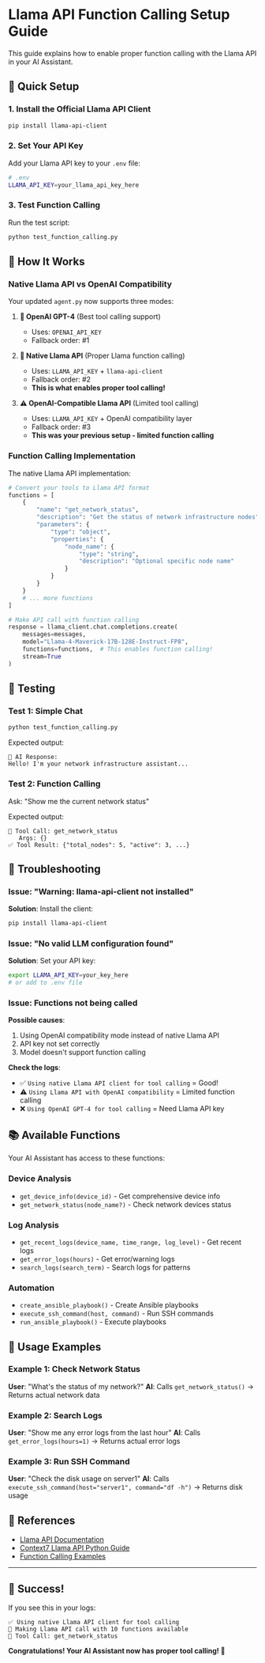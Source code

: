 # Llama API Function Calling Setup Guide

This guide explains how to enable proper function calling with the Llama API in your AI Assistant.

## 🚀 Quick Setup

### 1. Install the Official Llama API Client

```bash
pip install llama-api-client
```

### 2. Set Your API Key

Add your Llama API key to your `.env` file:

```bash
# .env
LLAMA_API_KEY=your_llama_api_key_here
```

### 3. Test Function Calling

Run the test script:

```bash
python test_function_calling.py
```

## 🔧 How It Works

### Native Llama API vs OpenAI Compatibility

Your updated `agent.py` now supports three modes:

1. **🥇 OpenAI GPT-4** (Best tool calling support)
   - Uses: `OPENAI_API_KEY`
   - Fallback order: #1

2. **🦙 Native Llama API** (Proper Llama function calling)
   - Uses: `LLAMA_API_KEY` + `llama-api-client`
   - Fallback order: #2
   - **This is what enables proper tool calling!**

3. **⚠️ OpenAI-Compatible Llama API** (Limited tool calling)
   - Uses: `LLAMA_API_KEY` + OpenAI compatibility layer
   - Fallback order: #3
   - **This was your previous setup - limited function calling**

### Function Calling Implementation

The native Llama API implementation:

```python
# Convert your tools to Llama API format
functions = [
    {
        "name": "get_network_status",
        "description": "Get the status of network infrastructure nodes",
        "parameters": {
            "type": "object",
            "properties": {
                "node_name": {
                    "type": "string",
                    "description": "Optional specific node name"
                }
            }
        }
    }
    # ... more functions
]

# Make API call with function calling
response = llama_client.chat.completions.create(
    messages=messages,
    model="Llama-4-Maverick-17B-128E-Instruct-FP8",
    functions=functions,  # This enables function calling!
    stream=True
)
```

## 🧪 Testing

### Test 1: Simple Chat
```bash
python test_function_calling.py
```

Expected output:
```
🤖 AI Response:
Hello! I'm your network infrastructure assistant...
```

### Test 2: Function Calling
Ask: "Show me the current network status"

Expected output:
```
🔧 Tool Call: get_network_status
   Args: {}
✅ Tool Result: {"total_nodes": 5, "active": 3, ...}
```

## 🐛 Troubleshooting

### Issue: "Warning: llama-api-client not installed"
**Solution**: Install the client:
```bash
pip install llama-api-client
```

### Issue: "No valid LLM configuration found"
**Solution**: Set your API key:
```bash
export LLAMA_API_KEY=your_key_here
# or add to .env file
```

### Issue: Functions not being called
**Possible causes**:
1. Using OpenAI compatibility mode instead of native Llama API
2. API key not set correctly
3. Model doesn't support function calling

**Check the logs**:
- ✅ `Using native Llama API client for tool calling` = Good!
- ⚠️ `Using Llama API with OpenAI compatibility` = Limited function calling
- ❌ `Using OpenAI GPT-4 for tool calling` = Need Llama API key

## 📚 Available Functions

Your AI Assistant has access to these functions:

### Device Analysis
- `get_device_info(device_id)` - Get comprehensive device info
- `get_network_status(node_name?)` - Check network devices status

### Log Analysis  
- `get_recent_logs(device_name, time_range, log_level)` - Get recent logs
- `get_error_logs(hours)` - Get error/warning logs
- `search_logs(search_term)` - Search logs for patterns

### Automation
- `create_ansible_playbook()` - Create Ansible playbooks
- `execute_ssh_command(host, command)` - Run SSH commands
- `run_ansible_playbook()` - Execute playbooks

## 🎯 Usage Examples

### Example 1: Check Network Status
**User**: "What's the status of my network?"
**AI**: Calls `get_network_status()` → Returns actual network data

### Example 2: Search Logs
**User**: "Show me any error logs from the last hour"
**AI**: Calls `get_error_logs(hours=1)` → Returns actual error logs

### Example 3: Run SSH Command
**User**: "Check the disk usage on server1"
**AI**: Calls `execute_ssh_command(host="server1", command="df -h")` → Returns disk usage

## 🔗 References

- [Llama API Documentation](https://docs.llama.com)
- [Context7 Llama API Python Guide](https://context7.com/meta-llama/llama-api-python)
- [Function Calling Examples](https://github.com/meta-llama/llama-api-python/examples)

---

## 🎉 Success!

If you see this in your logs:
```
✅ Using native Llama API client for tool calling
🦙 Making Llama API call with 10 functions available
🔧 Tool Call: get_network_status
```

**Congratulations! Your AI Assistant now has proper tool calling! 🎉** 